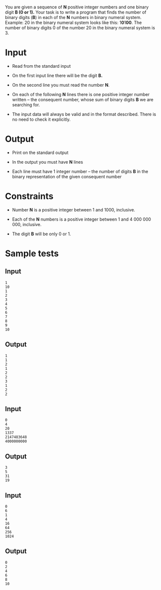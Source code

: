You are given a sequence of **N** positive integer numbers and one binary digit **B (0 or 1).**
Your task is to write a program that finds the number of binary digits (**B**) in each of the **N** numbers in binary numeral system. Example: 20 in the binary numeral system looks like this: 1**0**1**00**. The number of binary digits 0 of the number 20 in the binary numeral system is 3.

# Input

- Read from the standard input

- On the first input line there will be the digit **B.**

- On the second line you must read the number **N**.

- On each of the following **N** lines there is one positive integer number written – the consequent number, whose sum of binary digits **B** we are searching for.

- The input data will always be valid and in the format described. There is no need to check it explicitly.

# Output

- Print on the standard output

- In the output you must have **N** lines
- Each line must have 1 integer number – the number of digits **B** in the binary representation of the given consequent number

# Constraints

-   Number **N** is a positive integer between 1 and 1000, inclusive.

-   Each of the **N** numbers is a positive integer between 1 and 4 000 000 000, inclusive.

-   The digit **B** will be only 0 or 1.


# Sample tests

## Input

```
1
10
1
2
3
4
5
6
7
8
9
10
```

## Output

```
1
1
2
1
2
2
3
1
2
2
```

## Input

```
0
4
20
1337
2147483648
4000000000
```

## Output

```
3
5
31
19
```

## Input

```
0
6
1
4
16
64
256
1024
```

## Output

```
0
2
4
6
8
10
```